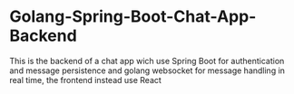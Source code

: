 # Golang-Spring-Boot-Chat-App-Backend
This is the backend of a chat app wich use Spring Boot for authentication and message persistence and golang websocket for message handling in real time, the frontend instead use React
